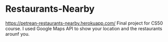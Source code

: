 # Restaurants-Nearby
https://petrean-restaurants-nearby.herokuapp.com/ Final project for CS50 course. I used Google Maps API to show your location and the restaurants arounf you.